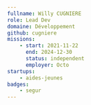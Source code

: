 ```yaml
---
fullname: Willy CUGNIERE
role: Lead Dev
domaine: Développement
github: cugniere
missions:
    - start: 2021-11-22
      end: 2024-12-30
      status: independent
      employer: Octo
startups:
    - aides-jeunes
badges:
    - segur
---
```

